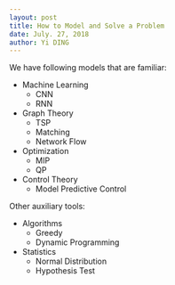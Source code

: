 ```yaml
---
layout: post
title: How to Model and Solve a Problem
date: July. 27, 2018
author: Yi DING
---
```




We have following models that are familiar:

* Machine Learning
  * CNN
  * RNN
* Graph Theory
  * TSP
  * Matching
  * Network Flow
* Optimization
  * MIP
  * QP
* Control Theory
  * Model Predictive Control



Other auxiliary tools:

* Algorithms
  * Greedy
  * Dynamic Programming
* Statistics
  * Normal Distribution
  * Hypothesis Test